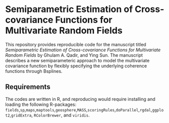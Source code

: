 # Semiparametric Estimation of Cross-covariance Functions for Multivariate Random Fields
This repository provides reproducible code for the manuscript titled *Semiparametric Estimation of Cross-covariance Functions for Multivariate Random Fields* by Ghulam A. Qadir, and Ying Sun. The manuscript describes a new semiparameteric approach to model the multivariate covariance function by flexibly specifying the underlying coherence functions through Bsplines. 

## Requirements

The codes are written in R, and reproducing would require installing and loading the following R-packages: `fields`,`sp`,`maps`,`maptools`,`geosphere`,`MASS`,`scoringRules`,`doParallel`,`rgdal`,`ggplot2`,`gridExtra`, `RColorBrewer`, and `viridis`.

